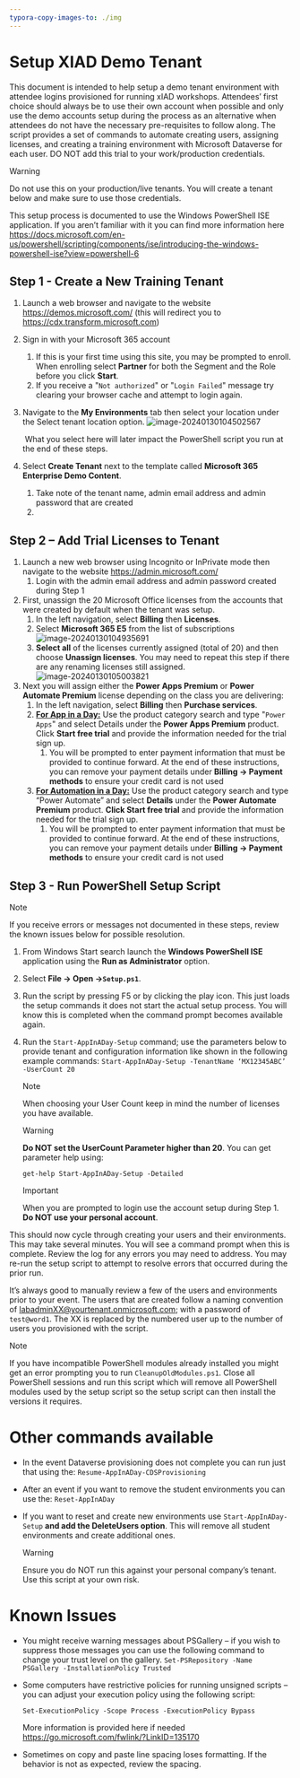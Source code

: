 ```yaml
---
typora-copy-images-to: ./img
---
```


# Setup XIAD Demo Tenant

This document is intended to help setup a demo tenant environment with attendee logins provisioned  for running xIAD workshops.  Attendees’ first choice should always be to use their own account when  possible and only use the demo accounts setup during the process as an alternative when attendees do  not have the necessary pre-requisites to follow along. The script provides a set of commands to  automate creating users, assigning licenses, and creating a training environment with Microsoft  Dataverse for each user.  DO NOT add this trial to your work/production credentials. 



> [!WARNING]
>
> Do not use this on your production/live tenants. You will create a tenant below and make sure to use  those credentials.



This setup process is documented to use the Windows PowerShell ISE application. If you aren’t familiar with it you can find more information here https://docs.microsoft.com/en-us/powershell/scripting/components/ise/introducing-the-windows-powershell-ise?view=powershell-6 

## Step 1 - Create a New Training Tenant

1. Launch a web browser and navigate to the website https://demos.microsoft.com/ (this will  redirect you to https://cdx.transform.microsoft.com) 

2. Sign in with your Microsoft 365 account

   1. If this is your first time using this site, you may be prompted to enroll. When enrolling  select **Partner** for both the Segment and the Role before you click **Start**.
   2. If you receive a "`Not authorized`" or "`Login Failed`" message try clearing your browser  cache and attempt to login again.

3. Navigate to the **My Environments** tab then select your location under the Select tenant location  option. 
   ![image-20240130104502567](D:\repos\git\Power2Power\MakeAppInADayEnv\Doc\img\image-20240130104502567.png)

   ​	What you select here will later impact the PowerShell script you run at the end of these steps.

4. Select **Create Tenant** next to the template called **Microsoft 365 Enterprise Demo Content**.

   1. Take note of the tenant name, admin email address and admin password that are  created
   2. 

## Step 2 – Add Trial Licenses to Tenant 

1. Launch a new web browser using Incognito or InPrivate mode then navigate to the website  https://admin.microsoft.com/
   1. Login with the admin email address and admin password created during Step 1
2. First, unassign the 20 Microsoft Office licenses from the accounts that were created by default  when the tenant was setup.
   1. In the left navigation, select **Billing** then **Licenses**. 
   2. Select **Microsoft 365 E5** from the list of subscriptions
      ![image-20240130104935691](D:\repos\git\Power2Power\MakeAppInADayEnv\Doc\img\image-20240130104935691.png)
   3. **Select all** of the licenses currently assigned (total of 20) and then choose **Unassign  licenses**. You may need to repeat this step if there are any renaming licenses still  assigned.
      ![image-20240130105003821](D:\repos\git\Power2Power\MakeAppInADayEnv\Doc\img\image-20240130105003821.png)
3. Next you will assign either the **Power Apps Premium** or **Power Automate Premium** license  depending on the class you are delivering:
   1. In the left navigation, select **Billing** then **Purchase services**. 
   2. **<u>For App in a Day:</u>** Use the product category search and type "`Power Apps`" and select  Details under the **Power Apps Premium** product. Click **Start free trial** and provide the  information needed for the trial sign up.
      1. You will be prompted to enter payment information that must be provided to  continue forward. At the end of these instructions, you can remove your  payment details under **Billing -> Payment methods** to ensure your credit card is  not used 
   3. <u>**For Automation in a Day:**</u> Use the product category search and type “Power Automate”  and select **Details** under the **Power Automate Premium** product. **Click Start free trial**  and provide the information needed for the trial sign up. 
      1. You will be prompted to enter payment information that must be provided to  continue forward. At the end of these instructions, you can remove your  payment details under **Billing -> Payment methods** to ensure your credit card is  not used

## Step 3 -  Run PowerShell Setup Script

> [!NOTE]
>
> If you receive errors or messages not documented in these steps, review the known issues below for possible resolution.

1. From Windows Start search launch the **Windows PowerShell ISE** application using the **Run as  Administrator** option.

2. Select **File -> Open ->`Setup.ps1`**.

3. Run the script by pressing F5 or by clicking the play icon. This just loads the setup commands it  does not start the actual setup process.  You will know this is completed when the command  prompt becomes available again.

4. Run the `Start-AppInADay-Setup` command; use the parameters below to provide tenant and  configuration information like shown in the following example commands:
   `Start-AppInADay-Setup -TenantName ‘MX12345ABC’ -UserCount 20`

   > [!NOTE]
   >
   > When choosing your User Count keep in mind the number of licenses you have  available. 

   > [!WARNING]
   >
   > **Do NOT set the UserCount Parameter higher than 20**. You can get parameter help using: 
   >
   > `get-help Start-AppInADay-Setup -Detailed`

   > [!IMPORTANT]
   >
   > When you are prompted to login use the account setup during Step 1. **Do NOT use your  personal account**.

This should now cycle through creating your users and their environments.  This may take several  minutes.  You will see a command prompt when this is complete.  Review the log for any errors you may  need to address.  You may re-run the setup script to attempt to resolve errors that occurred during the  prior run.

It’s always good to manually review a few of the users and environments prior to your event. The users that are created follow a naming convention of labadminXX@yourtenant.onmicrosoft.com; with a password of `test@word1`. The XX is replaced by the numbered user up to the number of users  you provisioned with the script.

> [!NOTE]
>
> If you have incompatible PowerShell modules already installed you might get an error prompting  you to run `CleanupOldModules.ps1`.  Close all PowerShell sessions and run this script which will remove  all PowerShell modules used by the setup script so the setup script can then install the versions it  requires.



# Other commands available

- In the event Dataverse provisioning does not complete you can run just that using the:
  `Resume-AppInADay-CDSProvisioning`

- After an event if you want to remove the student environments you can use the:
  `Reset-AppInADay`
  
- If you want to reset and create new environments use `Start-AppInADay-Setup` **and add the  DeleteUsers option**. This will remove all student environments and create additional ones. 

  > [!WARNING]
  >
  > Ensure you do NOT run this against your personal company’s tenant. Use this script at  your own risk.

  

# Known Issues

- You might receive warning messages about PSGallery – if you wish to suppress those messages you  can use the following command to change your trust level on the gallery. 
  `Set-PSRepository -Name PSGallery -InstallationPolicy Trusted`

- Some computers have restrictive policies for running unsigned scripts – you can adjust your  execution policy using the following script:

  `Set-ExecutionPolicy -Scope Process -ExecutionPolicy Bypass` 

  More information is provided here if needed https://go.microsoft.com/fwlink/?LinkID=135170

- Sometimes on copy and paste line spacing loses formatting.  If the behavior is not as expected,  review the spacing.